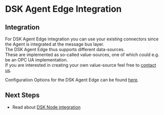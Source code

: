 # DSK Agent Edge Integration

## Integration

For DSK Agent Edge integration you can use your existing connectors since the Agent is integrated at the message bus layer.<br/>
The DSK Agent Edge thus supports different data-sources.<br/>
These are implemented as so-called value-sources, one of which could e.g. be an OPC UA implementation.<br/>
If you are interested in creating your own value-source feel free to [contact us](https://www.tributech.io/about-us/).

Configuration Options for the DSK Agent Edge can be found [here](./configuration.md).

## Next Steps

- Read about [DSK Node integration](../../node/overview.md)
